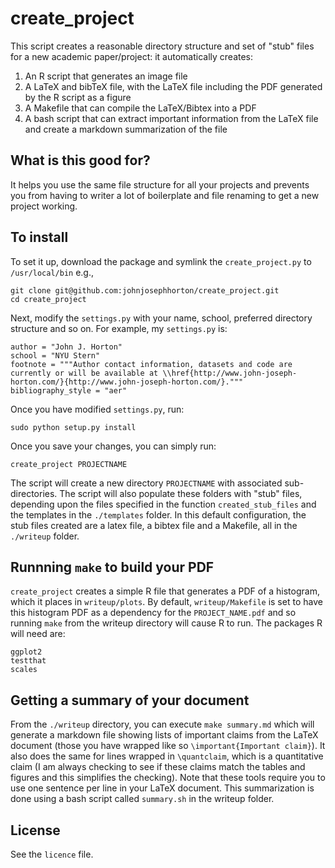 create_project
==============
This script creates a reasonable directory structure and set of "stub"
files for a new academic paper/project: it automatically creates: 

1. An R script that generates an image file
1. A LaTeX and bibTeX file, with the LaTeX file including the PDF
generated by the R script as a figure 
1. A Makefile that can compile the LaTeX/Bibtex into a PDF 
1. A bash script that can extract important information from the LaTeX
file and create a markdown summarization of the file 

What is this good for? 
----------------------
It helps you use the same file structure for all your projects and
prevents you from having to writer a lot of boilerplate and file renaming to get a
new project working. 


To install
----------
To set it up, download the package and symlink the `create_project.py` to `/usr/local/bin` e.g., 
	
	git clone git@github.com:johnjosephhorton/create_project.git
	cd create_project

Next, modify the `settings.py` with your name, school, preferred directory structure and so on. 
For example, my `settings.py` is: 

```
author = "John J. Horton" 
school = "NYU Stern" 
footnote = """Author contact information, datasets and code are currently or will be available at \\href{http://www.john-joseph-horton.com/}{http://www.john-joseph-horton.com/}."""
bibliography_style = "aer" 
```

Once you have modified `settings.py`, run: 
	
	sudo python setup.py install 

Once you save your changes, you can simply run: 

	create_project PROJECTNAME 

The script will create a new directory `PROJECTNAME` with associated sub-directories.
The script will also populate these folders with "stub" files, depending upon the files specified in the function `created_stub_files` and the templates in the `./templates` folder. 
In this default configuration, the stub files created are a latex file, a bibtex file and a Makefile, all in the `./writeup` folder.

Runnning `make` to build your PDF 
---------------------------------
`create_project` creates a simple R file that generates a PDF of a histogram, which it places in `writeup/plots`. 
By default, `writeup/Makefile` is set to have this histogram PDF as a dependency for the `PROJECT_NAME.pdf` and so running `make` from the writeup directory will cause R to run. 
The packages R will need are: 
	
	ggplot2 
	testthat 
	scales 
	
Getting a summary of your document
----------------------------------
From the `./writeup` directory, you can execute `make summary.md`
which will generate a markdown file showing lists of important claims
from the LaTeX document (those you have wrapped like so
`\important{Important claim}`). It also does the same for lines wrapped
in `\quantclaim`, which is a quantitative claim (I am always checking
to see if these claims match the tables and figures and this
simplifies the checking). Note that these tools require you to use one
sentence per line in your LaTeX document. This summarization is done
using a bash script called `summary.sh` in the writeup folder.  

License
-------
See the `licence` file. 




	
